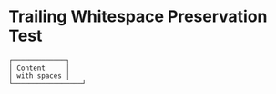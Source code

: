 # Trailing Whitespace Preservation Test

```
┌─────────────┐
│ Content     │
│ with spaces │
└─────────────────┘
```